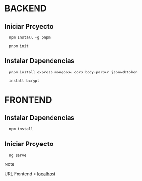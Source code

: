   # BACKEND

  ## Iniciar Proyecto
  ```
    npm install -g pnpm
  ```
  ```
    pnpm init
  ```
  ## Instalar Dependencias
  ```
    pnpm install express mongoose cors body-parser jsonwebtoken
  ```  
  ```
    install bcrypt
  ```

  # FRONTEND

  ## Instalar Dependencias
  ```
    npm install
  ```
  ## Iniciar Proyecto

  ```
    ng serve
  ```

> [!NOTE]
> URL Frontend = [localhost](http://localhost:4200/register)
